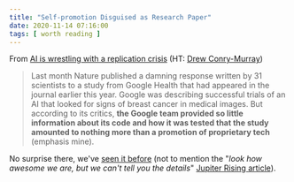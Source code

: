 ```yaml
---
title: "Self-promotion Disguised as Research Paper"
date: 2020-11-14 07:16:00
tags: [ worth reading ]
---
```

From [AI is wrestling with a replication crisis](https://www.technologyreview.com/2020/11/12/1011944/artificial-intelligence-replication-crisis-science-big-tech-google-deepmind-facebook-openai/) (HT: [Drew Conry-Murray](https://www.linkedin.com/in/andrewconrymurray/))

> Last month Nature published a damning response written by 31 scientists to a study from Google Health that had appeared in the journal earlier this year. Google was describing successful trials of an AI that looked for signs of breast cancer in medical images. But according to its critics, **the Google team provided so little information about its code and how it was tested that the study amounted to nothing more than a promotion of proprietary tech** (emphasis mine).

No surprise there, we've [seen it before](/2018/03/before-commenting-on-someone-mentioning.html) (not to mention the "_look how awesome we are, but we can't tell you the details_" [Jupiter Rising article](https://research.google/pubs/pub43837/)).
